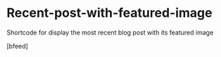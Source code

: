 Recent-post-with-featured-image
===============================

Shortcode for display the most recent blog post with its featured image

[bfeed]
